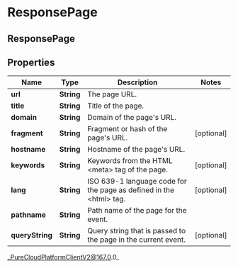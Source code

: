 # ResponsePage

## ResponsePage

## Properties

|Name | Type | Description | Notes|
|------------ | ------------- | ------------- | -------------|
| **url** | **String** | The page URL. | |
| **title** | **String** | Title of the page. | |
| **domain** | **String** | Domain of the page&#39;s URL. | |
| **fragment** | **String** | Fragment or hash of the page&#39;s URL. | [optional] |
| **hostname** | **String** | Hostname of the page&#39;s URL. | |
| **keywords** | **String** | Keywords from the HTML &lt;meta&gt; tag of the page. | [optional] |
| **lang** | **String** | ISO 639-1 language code for the page as defined in the &lt;html&gt; tag. | [optional] |
| **pathname** | **String** | Path name of the page for the event. | |
| **queryString** | **String** | Query string that is passed to the page in the current event. | [optional] |



_PureCloudPlatformClientV2@167.0.0_
